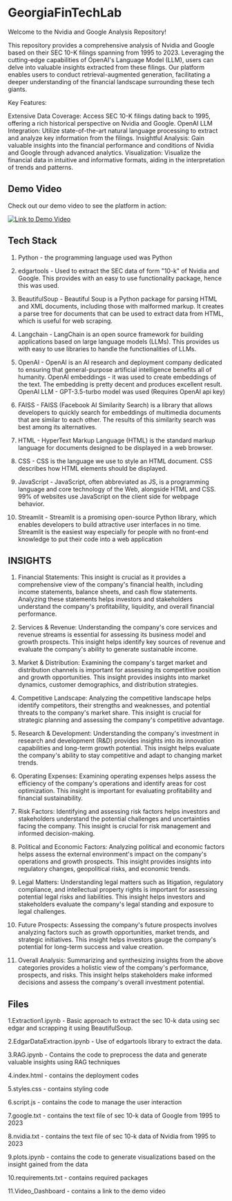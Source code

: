 # GeorgiaFinTechLab
Welcome to the Nvidia and Google Analysis Repository!

This repository provides a comprehensive analysis of Nvidia and Google based on their SEC 10-K filings spanning from 1995 to 2023. Leveraging the cutting-edge capabilities of OpenAI's Language Model (LLM), users can delve into valuable insights extracted from these filings. Our platform enables users to conduct retrieval-augmented generation, facilitating a deeper understanding of the financial landscape surrounding these tech giants.

Key Features:

Extensive Data Coverage: Access SEC 10-K filings dating back to 1995, offering a rich historical perspective on Nvidia and Google.
OpenAI LLM Integration: Utilize state-of-the-art natural language processing to extract and analyze key information from the filings.
Insightful Analysis: Gain valuable insights into the financial performance and conditions of Nvidia and Google through advanced analytics.
Visualization: Visualize the financial data in intuitive and informative formats, aiding in the interpretation of trends and patterns.

## Demo Video

Check out our demo video to see the platform in action:

[![ Link to Demo Video]()](https://youtu.be/CQXHkmRaeMQ)

## Tech Stack

1. Python - the programming language used was Python

2. edgartools - Used to extract the SEC data of form "10-k" of Nvidia and Google.
   This provides with an easy to use functionality package, hence this was used.

3. BeautifulSoup - Beautiful Soup is a Python package for parsing HTML and XML documents, including those with malformed markup. It creates a parse tree for documents that 
   can be used to extract data from HTML, which is useful for web scraping.

4. Langchain - LangChain is an open source framework for building applications based on large language models (LLMs).
   This provides us with easy to use libraries to handle the functionalities of LLMs.

5. OpenAI - OpenAI is an AI research and deployment company dedicated to ensuring that general-purpose artificial 
   intelligence benefits all of humanity.
   OpenAI embeddings - it was used to create embeddings of the text.
   The embedding is pretty decent and produces excellent result.
   OpenAI LLM - GPT-3.5-turbo model was used (Requires OpenAI api key)

6. FAISS - FAISS (Facebook AI Similarity Search) is a library that allows developers to quickly search for embeddings of 
   multimedia documents that are similar to each other.
   The results of this similarity search was best among its alternatives.

7. HTML - HyperText Markup Language (HTML) is the standard markup language for documents designed to be displayed in a web 
   browser.

8. CSS - CSS is the language we use to style an HTML document. CSS describes how HTML elements should be displayed.

9. JavaScript - JavaScript, often abbreviated as JS, is a programming language and core technology of the Web, alongside 
   HTML and CSS. 99% of websites use JavaScript on the client side for webpage behavior.

10. Streamlit - Streamlit is a promising open-source Python library, which enables developers to build attractive user 
    interfaces in no time. Streamlit is the easiest way especially for people with no front-end knowledge to put their code 
    into a web application


## INSIGHTS 

1. Financial Statements: This insight is crucial as it provides a comprehensive view of the company's financial health, including income statements, balance sheets, and cash flow statements. Analyzing these statements helps investors and stakeholders understand the company's profitability, liquidity, and overall financial performance.
   
2. Services & Revenue: Understanding the company's core services and revenue streams is essential for assessing its business model and growth prospects. This insight helps identify key sources of revenue and evaluate the company's ability to generate sustainable income.
   
3. Market & Distribution: Examining the company's target market and distribution channels is important for assessing its competitive position and growth opportunities. This insight provides insights into market dynamics, customer demographics, and distribution strategies.
   
4. Competitive Landscape: Analyzing the competitive landscape helps identify competitors, their strengths and weaknesses, and potential threats to the company's market share. This insight is crucial for strategic planning and assessing the company's competitive advantage.
   
5. Research & Development: Understanding the company's investment in research and development (R&D) provides insights into its innovation capabilities and long-term growth potential. This insight helps evaluate the company's ability to stay competitive and adapt to changing market trends.
   
6. Operating Expenses: Examining operating expenses helps assess the efficiency of the company's operations and identify areas for cost optimization. This insight is important for evaluating profitability and financial sustainability.
   
7. Risk Factors: Identifying and assessing risk factors helps investors and stakeholders understand the potential challenges and uncertainties facing the company. This insight is crucial for risk management and informed decision-making.
   
8. Political and Economic Factors: Analyzing political and economic factors helps assess the external environment's impact on the company's operations and growth prospects. This insight provides insights into regulatory changes, geopolitical risks, and economic trends.
   
9. Legal Matters: Understanding legal matters such as litigation, regulatory compliance, and intellectual property rights is important for assessing potential legal risks and liabilities. This insight helps investors and stakeholders evaluate the company's legal standing and exposure to legal challenges.
    
10. Future Prospects: Assessing the company's future prospects involves analyzing factors such as growth opportunities, market trends, and strategic initiatives. This insight helps investors gauge the company's potential for long-term success and value creation.
    
11. Overall Analysis: Summarizing and synthesizing insights from the above categories provides a holistic view of the company's performance, prospects, and risks. This insight helps stakeholders make informed decisions and assess the company's overall investment potential.


## Files

1.Extraction1.ipynb - Basic approach to extract the sec 10-k data using sec edgar and scrapping it using BeautifulSoup.

2.EdgarDataExtraction.ipynb - Use of edgartools library to extract the data.

3.RAG.ipynb - Contains the code to preprocess the data and generate valuable insights using RAG techniques

4.index.html - contains the deployment codes

5.styles.css - contains styling code

6.script.js - contains the code to manage the user interaction 

7.google.txt - contains the text file of sec 10-k data of Google from 1995 to 2023

8.nvidia.txt - contains the text file of sec 10-k data of Nvidia from 1995 to 2023

9.plots.ipynb - contains the code to generate visualizations based on the insight gained from the data

10.requirements.txt - contains required packages

11.Video_Dashboard - contains a link to the demo video




   


   
